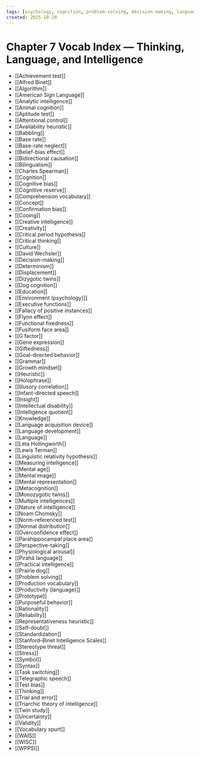 ```yaml
---
tags: [psychology, cognition, problem-solving, decision-making, language, intelligence, testing, heuristics, bias]
created: 2025-10-20
---
```

# Chapter 7 Vocab Index — Thinking, Language, and Intelligence

- [[Achievement test]]
- [[Alfred Binet]]
- [[Algorithm]]
- [[American Sign Language]]
- [[Analytic intelligence]]
- [[Animal cognition]]
- [[Aptitude test]]
- [[Attentional control]]
- [[Availability heuristic]]
- [[Babbling]]
- [[Base rate]]
- [[Base-rate neglect]]
- [[Belief-bias effect]]
- [[Bidirectional causation]]
- [[Bilingualism]]
- [[Charles Spearman]]
- [[Cognition]]
- [[Cognitive bias]]
- [[Cognitive reserve]]
- [[Comprehension vocabulary]]
- [[Concept]]
- [[Confirmation bias]]
- [[Cooing]]
- [[Creative intelligence]]
- [[Creativity]]
- [[Critical period hypothesis]]
- [[Critical thinking]]
- [[Culture]]
- [[David Wechsler]]
- [[Decision-making]]
- [[Determinism]]
- [[Displacement]]
- [[Dizygotic twins]]
- [[Dog cognition]]
- [[Education]]
- [[Environment (psychology)]]
- [[Executive functions]]
- [[Fallacy of positive instances]]
- [[Flynn effect]]
- [[Functional fixedness]]
- [[Fusiform face area]]
- [[G factor]]
- [[Gene expression]]
- [[Giftedness]]
- [[Goal-directed behavior]]
- [[Grammar]]
- [[Growth mindset]]
- [[Heuristic]]
- [[Holophrase]]
- [[Illusory correlation]]
- [[Infant-directed speech]]
- [[Insight]]
- [[Intellectual disability]]
- [[Intelligence quotient]]
- [[Knowledge]]
- [[Language acquisition device]]
- [[Language development]]
- [[Language]]
- [[Leta Hollingworth]]
- [[Lewis Terman]]
- [[Linguistic relativity hypothesis]]
- [[Measuring intelligence]]
- [[Mental age]]
- [[Mental image]]
- [[Mental representation]]
- [[Metacognition]]
- [[Monozygotic twins]]
- [[Multiple intelligences]]
- [[Nature of intelligence]]
- [[Noam Chomsky]]
- [[Norm-referenced test]]
- [[Normal distribution]]
- [[Overconfidence effect]]
- [[Parahippocampal place area]]
- [[Perspective-taking]]
- [[Physiological arousal]]
- [[Pirahã language]]
- [[Practical intelligence]]
- [[Prairie dog]]
- [[Problem solving]]
- [[Production vocabulary]]
- [[Productivity (language)]]
- [[Prototype]]
- [[Purposeful behavior]]
- [[Rationality]]
- [[Reliability]]
- [[Representativeness heuristic]]
- [[Self-doubt]]
- [[Standardization]]
- [[Stanford–Binet Intelligence Scales]]
- [[Stereotype threat]]
- [[Stress]]
- [[Symbol]]
- [[Syntax]]
- [[Task switching]]
- [[Telegraphic speech]]
- [[Test bias]]
- [[Thinking]]
- [[Trial and error]]
- [[Triarchic theory of intelligence]]
- [[Twin study]]
- [[Uncertainty]]
- [[Validity]]
- [[Vocabulary spurt]]
- [[WAIS]]
- [[WISC]]
- [[WPPSI]]
